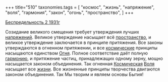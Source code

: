 +++
title="510"
taxonomies.tags = [
 "космос",
 "жизнь",
 "напряжение",
 "воля",
 "гармония",
 "закон",
 "огонь",
 "пространство",
]
+++

[Беспредельность 2 1931г](/agni/1931)

Созидание великого смещения требует утверждения лучших [напряжений](/tags/напряжение). Великое утверждение насыщает всё [пространство](/tags/пространство), и великое утверждение заключается в принципе притяжения. Все законы утверждаются в огненном притяжении, и все [космические](/tags/космос) принципы насыщаются единством [Огня](/tags/огонь). Полное соответствие даёт полную [гармонию](/tags/гармония), и притяжение частиц, принадлежащих одному зерну, мощно насыщается законом объединения. Так огненная [Космическая](/tags/космос) [Воля](/tags/воля) насыщает все [жизни](/tags/жизнь). Все жизненные принципы творчества двигаются законом объединения. Так Мы творим и являем основы Бытия!   

